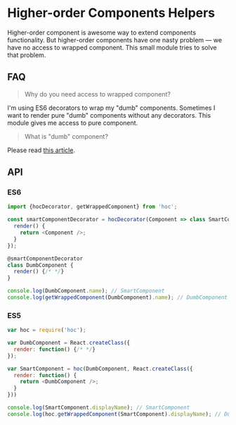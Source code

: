 # Higher-order Components Helpers

Higher-order component is awesome way to extend components functionality.
But higher-order components have one nasty problem — we have no access to wrapped component.
This small module tries to solve that problem.

## FAQ

> Why do you need access to wrapped component?

I'm using ES6 decorators to wrap my "dumb" components.
Sometimes I want to render pure "dumb" components without any decorators.
This module gives me access to pure component.

> What is "dumb" component?

Please read [this article](https://medium.com/@dan_abramov/smart-and-dumb-components-7ca2f9a7c7d0).

## API

### ES6

```js
import {hocDecorator, getWrappedComponent} from 'hoc';

const smartComponentDecorator = hocDecorator(Component => class SmartComponent {
  render() {
    return <Component />;
  }
});

@smartComponentDecorator
class DumbComponent {
  render() {/* */}
}

console.log(DumbComponent.name); // SmartComponent
console.log(getWrappedComponent(DumbComponent).name); // DumbComponent
```

### ES5

```js
var hoc = require('hoc');

var DumbComponent = React.createClass({
  render: function() {/* */}
});

var SmartComponent = hoc(DumbComponent, React.createClass({
  render: function() {
    return <DumbComponent />;
  }
}))

console.log(SmartComponent.displayName); // SmartComponent
console.log(hoc.getWrappedComponent(SmartComponent).displayName); // DumbComponent
```
